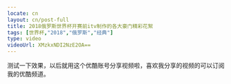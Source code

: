 ```yaml
---
locate: cn
layout: cn/post-full
title: 2018俄罗斯世界杯开赛前itv制作的各大豪门精彩花絮
tags: [世界杯,"2018","俄罗斯","经典"]
type: video
videoUrl: XMzkxNDI2NzE2OA==
---
```


测试一下效果，以后就用这个优酷账号分享视频啦，喜欢我分享的视频的可以订阅我的优酷频道。